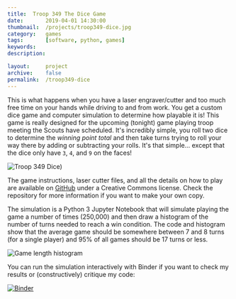 ```yaml
---
title: 	Troop 349 The Dice Game
date: 		2019-04-01 14:30:00
thumbnail: 	/projects/troop349-dice.jpg
category: 	games
tags: 		[software, python, games]
keywords:
description:

layout: 	project
archive:	false
permalink:  /troop349-dice
---
```

This is what happens when you have a laser engraver/cutter and too much free time on your hands while driving to and from work. You get a custom dice game and computer simulation to determine how playable it is! This game is really designed for the upcoming (tonight) game playing troop meeting the Scouts have scheduled. It's incredibly simple, you roll two dice to determine the _winning point total_ and then take turns trying to roll your way there by adding or subtracting your rolls. It's that simple... except that the dice only have `3`, `4`, and `9` on the faces!

![Troop 349 Dice]({{"/projects/troop349-dice.jpg"|prepend:site.assetsurl}}))

The game instructions, laser cutter files, and all the details on how to play are available on [GitHub](https://github.com/stephenhouser/Troop349-Dice-Game) under a Creative Commons license. Check the repository for more information if you want to make your own copy.

The simulation is a Python 3 Jupyter Notebook that will simulate playing the game a number of times (250,000) and then draw a histogram of the number of turns needed to reach a win condition. The code and histogram show that the average game should be somewhere between 7 and 8 turns (for a single player) and 95% of all games should be 17 turns or less.

![Game length histogram]({{"/projects/troop349-dice-histogram.png"|prepend:site.assetsurl}})

You can run the simulation interactively with Binder if you want to check my results or (constructively) critique my code:

[![Binder](https://mybinder.org/badge_logo.svg)](https://mybinder.org/v2/gh/stephenhouser/Troop349-Dice-Game/master?filepath=Troop349-Dice-Game-Simulation.ipynb)

